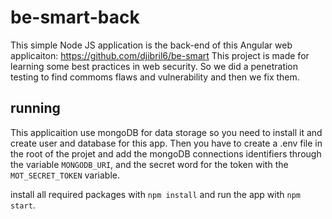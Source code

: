 # be-smart-back 
This simple Node JS application is the back-end of this Angular web applicaiton: https://github.com/djibril6/be-smart
This project is made for learning some best practices in web security. So we did a penetration testing to find commoms flaws and vulnerability and then we fix them. 

## running
This applicaition use mongoDB for data storage so you need to install it and create user and database for this app.
Then you have to create a .env file in the root of the projet and add the mongoDB connections identifiers through the variable `MONGODB_URI`, 
and the secret word for the token with the `MOT_SECRET_TOKEN` variable. 

install all required packages with `npm install` and run the app with `npm start`.

